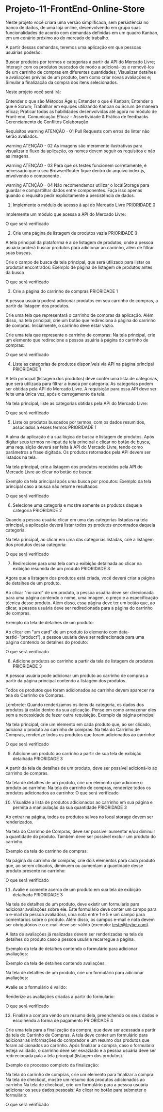 # Projeto-11-FrontEnd-Online-Store

Neste projeto você criará uma versão simplificada, sem persistência no banco de dados, de uma loja online, desenvolvendo em grupo suas funcionalidades de acordo com demandas definidas em um quadro Kanban, em um cenário próximo ao do mercado de trabalho.

A partir dessas demandas, teremos uma aplicação em que pessoas usuárias poderão:

Buscar produtos por termos e categorias a partir da API do Mercado Livre;
Interagir com os produtos buscados de modo a adicioná-los e removê-los de um carrinho de compras em diferentes quantidades;
Visualizar detalhes e avaliações prévias de um produto, bem como criar novas avaliações e;
Simular a finalização da compra dos itens selecionados.

Neste projeto você será irá:

Entender o que são Métodos Ágeis;
Entender o que é Kanban;
Entender o que é Scrum;
Trabalhar em equipes utilizando Kanban ou Scrum de maneira eficaz;
Praticar todas as habilidades desenvolvidas até agora no módulo de Front-end.
Comunicação Eficaz - Assertividade & Prática de feedbacks
Gerenciamento de Conflitos
Colaboração

Requisitos
warning ATENÇÃO - 01 Pull Requests com erros de linter não serão avaliados.

warning ATENÇÃO - 02 As imagens são meramente ilustrativas para visualizar o fluxo da aplicação, os nomes devem seguir os requisitos e não as imagens.

warning ATENÇÃO - 03 Para que os testes funcionem corretamente, é necessario que o seu BrowserRouter fique dentro do arquivo index.js, envolvendo o componente .

warning ATENÇÃO - 04 Não recomendamos utilizar o localStorage para guardar e compartilhar dados entre componentes. Faça isso apenas quando o requisito pedir explicitamente a persistência de dados.

1. Implemente o módulo de acesso à api do Mercado Livre
PRIORIDADE 0

Implemente um módulo que acessa a API do Mercado Livre:

O que será verificado

2. Crie uma página de listagem de produtos vazia
PRIORIDADE 0

A tela principal da plataforma é a de listagem de produtos, onde a pessoa usuária poderá buscar produtos para adicionar ao carrinho, além de filtrar suas buscas.

Crie o campo de busca da tela principal, que será utilizado para listar os produtos encontrados:
Exemplo de página de listagem de produtos antes da busca

O que será verificado

3. Crie a página do carrinho de compras
PRIORIDADE 1

A pessoa usuária poderá adicionar produtos em seu carrinho de compras, a partir da listagem dos produtos.

Crie uma tela que representará o carrinho de compras da aplicação. Além disso, na tela principal, crie um botão que redireciona à página do carrinho de compras. Inicialmente, o carrinho deve estar vazio.

Crie uma tela que represente o carrinho de compras:
Na tela principal, crie um elemento que redirecione a pessoa usuária à página do carrinho de compras:

O que será verificado

4. Liste as categorias de produtos disponíveis via API na página principal
PRIORIDADE 1

A tela principal (listagem dos produtos) deve conter uma lista de categorias, que será utilizada para filtrar a busca por categoria. As categorias podem ser obtidas pela API do Mercado Livre. A requisição para essa API deve ser feita uma única vez, após o carregamento da tela.

Na tela principal, liste as categorias obtidas pela API do Mercado Livre:

O que será verificado

5. Liste os produtos buscados por termos, com os dados resumidos, associados a esses termos
PRIORIDADE 1

A alma da aplicação é a sua lógica de busca e listagem de produtos. Após digitar seus termos no input da tela principal e clicar no botão de busca, uma requisição deverá ser feita à API do Mercado Livre, tendo como parâmetros a frase digitada. Os produtos retornados pela API devem ser listados na tela.

Na tela principal, crie a listagem dos produtos recebidos pela API do Mercado Livre ao clicar no botão de busca:

Exemplo da tela principal após uma busca por produtos:
Exemplo da tela principal caso a busca não retorne resultados:

O que será verificado

6. Selecione uma categoria e mostre somente os produtos daquela categoria
PRIORIDADE 2

Quando a pessoa usuária clicar em uma das categorias listadas na tela principal, a aplicação deverá listar todos os produtos encontrados daquela categoria.

Na tela principal, ao clicar em uma das categorias listadas, crie a listagem dos produtos dessa categoria:

O que será verificado

7. Redirecione para uma tela com a exibição detalhada ao clicar na exibição resumida de um produto
PRIORIDADE 3

Agora que a listagem dos produtos está criada, você deverá criar a página de detalhes de um produto.

Ao clicar "no card" de um produto, a pessoa usuária deve ser direcionada para uma página contendo o nome, uma imagem, o preço e a especificação técnica desse produto. Além disso, essa página deve ter um botão que, ao clicar, a pessoa usuária deve ser redirecionada para a página do carrinho de compras.

Exemplo da tela de detalhes de um produto:

Ao clicar em "um card" de um produto (o elemento com data-testid="product"), a pessoa usuária deve ser redirecionada para uma página contendo os detalhes do produto:

O que será verificado

8. Adicione produtos ao carrinho a partir da tela de listagem de produtos
PRIORIDADE 3

A pessoa usuária pode adicionar um produto ao carrinho de compras a partir da página principal contendo a listagem dos produtos.

Todos os produtos que foram adicionados ao carrinho devem aparecer na tela do Carrinho de Compras.

Lembrete: Quando renderizamos os itens da categoria, os dados dos produtos já estão dentro da sua aplicação. Pense em como armazenar eles sem a necessidade de fazer outra requisição.
Exemplo da página principal

Na tela principal, crie um elemento em cada produto que, ao ser clicado, adiciona o produto ao carrinho de compras:
Na tela do Carrinho de Compras, renderize todos os produtos que foram adicionados ao carrinho:

O que será verificado

9. Adicione um produto ao carrinho a partir de sua tela de exibição detalhada
PRIORIDADE 3

A partir da tela de detalhes de um produto, deve ser possível adicioná-lo ao carrinho de compras.

Na tela de detalhes de um produto, crie um elemento que adicione o produto ao carrinho:
Na tela do carrinho de compras, renderize todos os produtos adicionados ao carrinho:
O que será verificado

10. Visualize a lista de produtos adicionados ao carrinho em sua página e permita a manipulação da sua quantidade
PRIORIDADE 3

Ao entrar na página, todos os produtos salvos no local storage devem ser renderizados.

Na tela do Carrinho de Compras, deve ser possível aumentar e/ou diminuir a quantidade do produto. Também deve ser possível excluir um produto do carrinho.

Exemplo da tela do carrinho de compras:

Na página do carrinho de compras, crie dois elementos para cada produto que, ao serem clicados, diminuem ou aumentam a quantidade desse produto presente no carrinho:

O que será verificado

11. Avalie e comente acerca de um produto em sua tela de exibição detalhada
PRIORIDADE 3

Na tela de detalhes de um produto, deve existir um formulário para adicionar avaliações sobre ele. Este formulário deve conter um campo para o e-mail da pessoa avaliadora, uma nota entre 1 e 5 e um campo para comentários sobre o produto. Além disso, os campos e-mail e nota devem ser obrigatórios e o e-mail deve ser válido (exemplo: teste@trybe.com).

A lista de avaliações já realizadas devem ser renderizadas na tela de detalhes do produto caso a pessoa usuária recarregue a página.

Exemplo da tela de detalhes contendo o formulário para adicionar avaliações:

Exemplo da tela de detalhes contendo avaliações:

Na tela de detalhes de um produto, crie um formulário para adicionar avaliações:

Avalie se o formulário é valido:

Renderize as avaliações criadas a partir do formulário:

O que será verificado

12. Finalize a compra vendo um resumo dela, preenchendo os seus dados e escolhendo a forma de pagamento
PRIORIDADE 4

Crie uma tela para a finalização da compra, que deve ser acessada a partir da tela do Carrinho de Compras. A tela deve conter um formulário para adicionar as informações do comprador e um resumo dos produtos que foram adicionados ao carrinho. Após finalizar a compra, caso o formulário esteja validado, o carrinho deve ser esvaziado e a pessoa usuária deve ser redirecionada pala a tela principal (listagem dos produtos).

Exemplo de processo completo da finalização:

Na tela do carrinho de compras, crie um elemento para finalizar a compra:
Na tela de checkout, mostre um resumo dos produtos adicionados ao carrinho
Na tela de checkout, crie um formulário para a pessoa usuária adicionar os seus dados pessoais:
Ao clicar no botão para submeter o formulário:

O que será verificado
